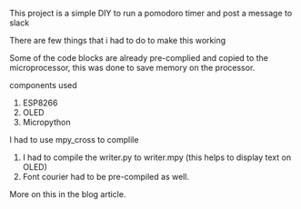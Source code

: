 This project is a simple DIY to run a pomodoro timer and post a message to slack 

There are few things that i had to do to make this working 

Some of the code blocks are already pre-complied and copied to the microprocessor, this was done to save 
memory on the processor. 


components used 

1. ESP8266 
2. OLED 
3. Micropython


I had to use mpy_cross to complile 

1. I had to compile the writer.py to writer.mpy (this helps to display text on OLED)
2. Font courier had to be pre-compiled as well. 

More on this in the blog article. 


